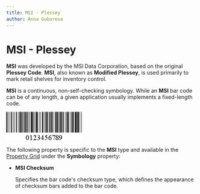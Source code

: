 ```yaml
---
title: MSI - Plessey
author: Anna Gubareva
---
```

# MSI - Plessey

**MSI** was developed by the MSI Data Corporation, based on the original **Plessey Code**. **MSI**, also known as **Modified Plessey**, is used primarily to mark retail shelves for inventory control.

**MSI** is a continuous, non-self-checking symbology. While an **MSI** bar code can be of any length, a given application usually implements a fixed-length code.

![](../../../../../images/eurd-win-bar-code-msi-plessey.png)

The following property is specific to the **MSI** type and available in the [Property Grid](../../report-designer-tools/ui-panels/property-grid) under the **Symbology** property:

* **MSI Checksum**

    Specifies the bar code's checksum type, which defines the appearance of checksum bars added to the bar code.